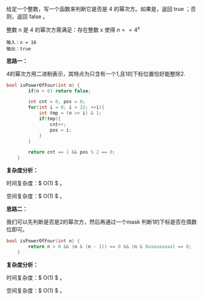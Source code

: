 给定一个整数，写一个函数来判断它是否是 4 的幂次方。如果是，返回 true ；否则，返回 false 。

整数 n 是 4 的幂次方需满足：存在整数 x 使得 $n == 4^x$



```
输入：n = 16
输出：true
```



<b>思路一：</b>

4的幂次方用二进制表示，其特点为只含有一个1,且1的下标位置恰好能整除2.

```c++
bool isPowerOfFour(int n) {
        if(n < 0) return false;

        int cnt = 0, pos = 0;
        for(int i = 0; i < 32; ++i){
            int tmp = (n >> i) & 1;
            if(tmp){
                cnt++;
                pos = i;
            }
        }

        return cnt == 1 && pos % 2 == 0;
    }
```

<b>复杂度分析：</b>

时间复杂度：$ O(1) $ 。  

空间复杂度：$ O(1) $  。



<b>思路二：</b>

我们可以先判断是否是2的幂次方，然后再通过一个mask 判断1的下标是否在偶数位即可。

```c++
bool isPowerOfFour(int n) {
        return n > 0 && (n & (n - 1)) == 0 && (n & 0xaaaaaaaa) == 0;
    }
```

<b>复杂度分析：</b>

时间复杂度：$ O(1) $ 。  

空间复杂度：$ O(1) $  。

